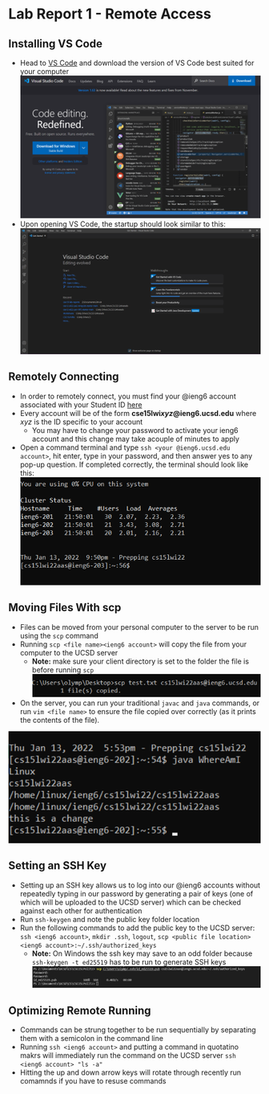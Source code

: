 # Lab Report 1 - Remote Access

## Installing VS Code
- Head to [VS Code](https://code.visualstudio.com/) and download the version of VS Code best suited for your computer
![Image](VS_Code.PNG)
- Upon opening VS Code, the startup should look similar to this:
![Image](VS_Code_Startup.PNG)


## Remotely Connecting
 - In order to remotely connect, you must find your @ieng6 account associated with your Student ID [here](https://sdacs.ucsd.edu/~icc/index.php)
 - Every account will be of the form **cse15lwi*xyz*@ieng6.ucsd.edu** where *xyz* is the ID specific to your account
    - You may have to change your password to activate your ieng6 account and this change may take  acouple of minutes to apply
- Open a command terminal and type `ssh <your @ieng6.ucsd.edu account>`, hit enter, type in your password, and then answer yes to any pop-up question. If completed correctly, the terminal should look like this:
![Image](terminalMenu.PNG)

## Moving Files With scp
- Files can be moved from your personal computer to the server to be run using the `scp` command
- Running `scp <file name><ieng6 account>` will copy the file from your computer to the UCSD server
    - **Note:** make sure your client directory is set to the folder the file is before running `scp`
![Image](scp_example.PNG)
- On the server, you can run your traditional `javac` and `java` commands, or run `vim <file name>` to ensure the file copied over correctly (as it prints the contents of the file).

![Image](java_example.PNG)

## Setting an SSH Key
- Setting up an SSH key allows us to log into our @ieng6 accounts without repeatedly typing in our password by generating a pair of keys (one of which will be uploaded to the UCSD server) which can be checked against each other for authentication
- Run `ssh-keygen` and note the public key folder location
- Run the following commands to add the public key to the UCSD server: `ssh <ieng6 account>`, `mkdir .ssh`, `logout`, `scp <public file location> <ieng6 account>:~/.ssh/authorized_keys`
    - **Note:** On Windows the ssh key may save to an odd folder because `ssh-keygen -t ed25519` has to be run to generate SSH keys
![Image](ssh_example.PNG)

## Optimizing Remote Running
- Commands can be strung together to be run sequentially by separating them with a semicolon in the command line
- Running `ssh <ieng6 account>` and putting a command in quotatino makrs will immediately run the command on the UCSD server `ssh <ieng6 account> "ls -a"`
- Hitting the up and down arrow keys will rotate through recently run comamnds if you have to resuse commands
